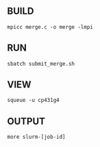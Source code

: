 ## BUILD
`mpicc merge.c -o merge -lmpi`

## RUN
`sbatch submit_merge.sh`

## VIEW
`squeue -u cp431g4`

## OUTPUT
`more slurm-[job-id]`